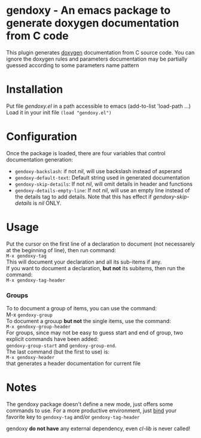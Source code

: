 # gendoxy - An emacs package to generate doxygen documentation from C code
This plugin generates [doxygen](http://doxygen.org "dox") documentation from
C source code. You can ignore the doxygen rules and parameters documentation
may be partially guessed according to some parameters name pattern

# Installation
Put file _gendoxy.el_ in a path accessible to emacs (add-to-list 'load-path ...)   
Load it in your init file `(load "gendoxy.el")`

# Configuration
Once the package is loaded, there are four variables that control documentation generation:
* `gendoxy-backslash`: if not _nil_, will use backslash instead of asperand
* `gendoxy-default-text`: Default string used in generated documentation
* `gendoxy-skip-details`: If not _nil_, will omit details in header and functions
* `gendoxy-details-empty-line`: If not _nil_, will use an empty line instead of 
the details tag to add details. Note that this has effect
if _gendoxy-skip-details_ is _nil_ ONLY.

# Usage
Put the cursor on the first line of a declaration to document (not necessarely at the beginning of line), then run command:   
`M-x gendoxy-tag`   
This will document your declaration and all its sub-items if any.   
If you want to document a declaration, __but not__ its subitems, then run the command:   
`M-x gendoxy-tag-header`

### Groups
To to document a group of items, you can use the command:   
M-x `gendoxy-group`   
To document a grouup __but not__ the single items, use the command:   
`M-x gendoxy-group-header`   
For groups, since may not be easy to guess start and end of group, two explicit commands have been added:   
`gendoxy-group-start` and `gendoxy-group-end`.   
The last command (but the first to use) is:   
`M-x gendoxy-header`   
that generates a header documentation for current file

# Notes
The gendoxy package doesn't define a new mode, just offers some commands to use.
For a more productive environment, just
[bind](https://www.gnu.org/software/emacs/manual/html_node/emacs/Key-Bindings.html)
your favorite key to `gendoxy-tag` and/or `gendoxy-tag-header`

gendoxy **do not have** any external dependency, even _cl-lib_ is never called!

